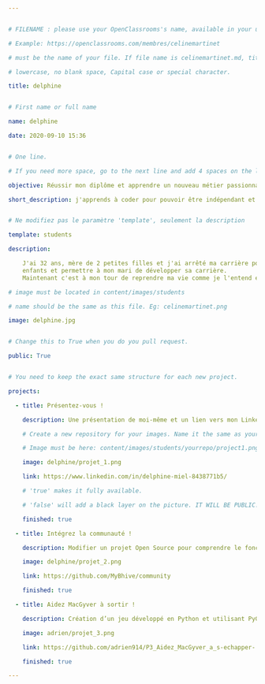 ```yaml
---


# FILENAME : please use your OpenClassrooms's name, available in your url.

# Example: https://openclassrooms.com/membres/celinemartinet

# must be the name of your file. If file name is celinemartinet.md, title is celinemartinet.

# lowercase, no blank space, Capital case or special character.

title: delphine


# First name or full name

name: delphine

date: 2020-09-10 15:36


# One line.

# If you need more space, go to the next line and add 4 spaces on the left, as in 'description'.

objective: Réussir mon diplôme et apprendre un nouveau métier passionnant.

short_description: j'apprends à coder pour pouvoir être indépendant et non plus dépendante des expatriations de mon mari.


# Ne modifiez pas le paramètre 'template', seulement la description

template: students

description:

    J'ai 32 ans, mère de 2 petites filles et j'ai arrêté ma carrière pour éduquer mes 
    enfants et permettre à mon mari de développer sa carrière.
    Maintenant c'est à mon tour de reprendre ma vie comme je l'entend et de m'éclater.

# image must be located in content/images/students

# name should be the same as this file. Eg: celinemartinet.png

image: delphine.jpg


# Change this to True when you do you pull request.

public: True


# You need to keep the exact same structure for each new project.

projects:

  - title: Présentez-vous !

    description: Une présentation de moi-même et un lien vers mon LinkedIn.

    # Create a new repository for your images. Name it the same as your nickname and profile picture.

    # Image must be here: content/images/students/yourrepo/project1.png

    image: delphine/projet_1.png

    link: https://www.linkedin.com/in/delphine-miel-8438771b5/

    # 'true' makes it fully available.

    # 'false' will add a black layer on the picture. IT WILL BE PUBLIC!

    finished: true

  - title: Intégrez la communauté !

    description: Modifier un projet Open Source pour comprendre le fonctionnement de Github

    image: delphine/projet_2.png

    link: https://github.com/MyBhive/community

    finished: true

  - title: Aidez MacGyver à sortir !

    description: Création d’un jeu développé en Python et utilisant PyGame.

    image: adrien/projet_3.png

    link: https://github.com/adrien914/P3_Aidez_MacGyver_a_s-echapper-

    finished: true

---
```

